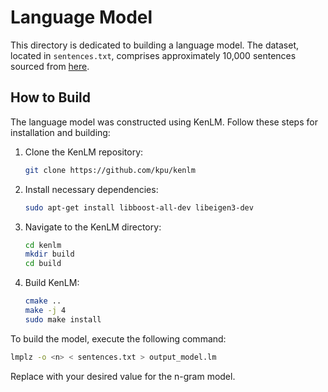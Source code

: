 # Language Model

This directory is dedicated to building a language model. The dataset, located in `sentences.txt`, comprises approximately 10,000 sentences sourced from [here](https://wortschatz.uni-leipzig.de/en/download/Indonesian).

## How to Build

The language model was constructed using KenLM. Follow these steps for installation and building:

1. Clone the KenLM repository:
    ```bash
    git clone https://github.com/kpu/kenlm
    ```

2. Install necessary dependencies:
    ```bash
    sudo apt-get install libboost-all-dev libeigen3-dev
    ```

3. Navigate to the KenLM directory:
    ```bash
    cd kenlm
    mkdir build
    cd build
    ```

4. Build KenLM:
    ```bash
    cmake ..
    make -j 4
    sudo make install
    ```

To build the model, execute the following command:
```bash
lmplz -o <n> < sentences.txt > output_model.lm
```

Replace <n> with your desired value for the n-gram model.
